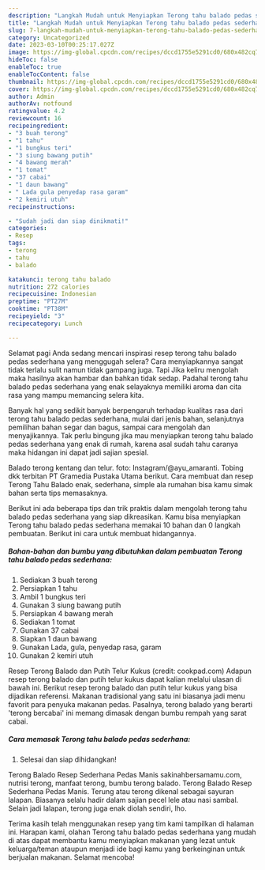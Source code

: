 ```yaml
---
description: "Langkah Mudah untuk Menyiapkan Terong tahu balado pedas sederhana yang Bikin Ngiler"
title: "Langkah Mudah untuk Menyiapkan Terong tahu balado pedas sederhana yang Bikin Ngiler"
slug: 7-langkah-mudah-untuk-menyiapkan-terong-tahu-balado-pedas-sederhana-yang-bikin-ngiler
category: Uncategorized
date: 2023-03-10T00:25:17.027Z
image: https://img-global.cpcdn.com/recipes/dccd1755e5291cd0/680x482cq70/terong-tahu-balado-pedas-sederhana-foto-resep-utama.jpg
hideToc: false
enableToc: true
enableTocContent: false
thumbnail: https://img-global.cpcdn.com/recipes/dccd1755e5291cd0/680x482cq70/terong-tahu-balado-pedas-sederhana-foto-resep-utama.jpg
cover: https://img-global.cpcdn.com/recipes/dccd1755e5291cd0/680x482cq70/terong-tahu-balado-pedas-sederhana-foto-resep-utama.jpg
author: Admin
authorAv: notfound
ratingvalue: 4.2
reviewcount: 16
recipeingredient:
- "3 buah terong"
- "1 tahu"
- "1 bungkus teri"
- "3 siung bawang putih"
- "4 bawang merah"
- "1 tomat"
- "37 cabai"
- "1 daun bawang"
- " Lada gula penyedap rasa garam"
- "2 kemiri utuh"
recipeinstructions:

- "Sudah jadi dan siap dinikmati!"
categories:
- Resep
tags:
- terong
- tahu
- balado

katakunci: terong tahu balado 
nutrition: 272 calories
recipecuisine: Indonesian
preptime: "PT27M"
cooktime: "PT38M"
recipeyield: "3"
recipecategory: Lunch

---
```



Selamat pagi Anda sedang mencari inspirasi resep terong tahu balado pedas sederhana yang menggugah selera? Cara menyiapkannya sangat tidak terlalu sulit namun tidak gampang juga. Tapi Jika keliru mengolah maka hasilnya akan hambar dan bahkan tidak sedap. Padahal terong tahu balado pedas sederhana yang enak selayaknya memiliki aroma dan cita rasa yang mampu memancing selera kita.


Banyak hal yang sedikit banyak berpengaruh terhadap kualitas rasa dari terong tahu balado pedas sederhana, mulai dari jenis bahan, selanjutnya pemilihan bahan segar dan bagus, sampai cara mengolah dan menyajikannya. Tak perlu bingung jika mau menyiapkan terong tahu balado pedas sederhana yang enak di rumah, karena asal sudah tahu caranya maka hidangan ini dapat jadi sajian spesial.

Balado terong kentang dan telur. foto: Instagram/@ayu_amaranti. Tobing dkk terbitan PT Gramedia Pustaka Utama berikut. Cara membuat dan resep Terong Tahu Balado enak, sederhana, simple ala rumahan bisa kamu simak bahan serta tips memasaknya.


Berikut ini ada beberapa tips dan trik praktis dalam mengolah terong tahu balado pedas sederhana yang siap dikreasikan. Kamu bisa menyiapkan Terong tahu balado pedas sederhana memakai 10 bahan dan 0 langkah pembuatan. Berikut ini cara untuk membuat hidangannya.

<!--inarticleads1-->

##### Bahan-bahan dan bumbu yang dibutuhkan dalam pembuatan Terong tahu balado pedas sederhana:

1. Sediakan 3 buah terong
1. Persiapkan 1 tahu
1. Ambil 1 bungkus teri
1. Gunakan 3 siung bawang putih
1. Persiapkan 4 bawang merah
1. Sediakan 1 tomat
1. Gunakan 37 cabai
1. Siapkan 1 daun bawang
1. Gunakan  Lada, gula, penyedap rasa, garam
1. Gunakan 2 kemiri utuh


Resep Terong Balado dan Putih Telur Kukus (credit: cookpad.com) Adapun resep terong balado dan putih telur kukus dapat kalian melalui ulasan di bawah ini. Berikut resep terong balado dan putih telur kukus yang bisa dijadikan referensi. Makanan tradisional yang satu ini biasanya jadi menu favorit para penyuka makanan pedas. Pasalnya, terong balado yang berarti &#39;terong bercabai&#39; ini memang dimasak dengan bumbu rempah yang sarat cabai. 

<!--inarticleads2-->

##### Cara memasak Terong tahu balado pedas sederhana:


1. Selesai dan siap dihidangkan!

Terong Balado Resep Sederhana Pedas Manis sakinahbersamamu.com, nutrisi terong, manfaat terong, bumbu terong balado. Terong Balado Resep Sederhana Pedas Manis. Terung atau terong dikenal sebagai sayuran lalapan. Biasanya selalu hadir dalam sajian pecel lele atau nasi sambal. Selain jadi lalapan, terong juga enak diolah sendiri, lho. 

Terima kasih telah menggunakan resep yang tim kami tampilkan di halaman ini. Harapan kami, olahan Terong tahu balado pedas sederhana yang mudah di atas dapat membantu kamu menyiapkan makanan yang lezat untuk keluarga/teman ataupun menjadi ide bagi kamu yang berkeinginan untuk berjualan makanan. Selamat mencoba!
